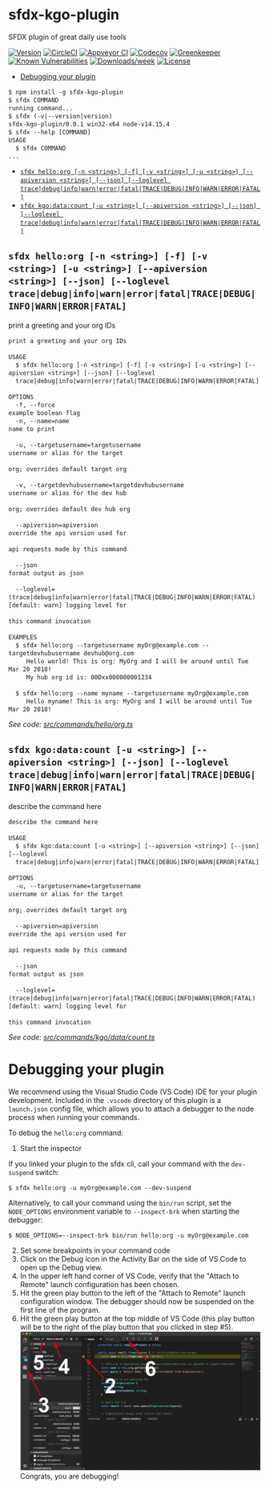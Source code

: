 sfdx-kgo-plugin
===============

SFDX plugin of great daily use tools

[![Version](https://img.shields.io/npm/v/sfdx-kgo-plugin.svg)](https://npmjs.org/package/sfdx-kgo-plugin)
[![CircleCI](https://circleci.com/gh/KevinGossentCap/sfdx-kgo-plugin/tree/master.svg?style=shield)](https://circleci.com/gh/KevinGossentCap/sfdx-kgo-plugin/tree/master)
[![Appveyor CI](https://ci.appveyor.com/api/projects/status/github/KevinGossentCap/sfdx-kgo-plugin?branch=master&svg=true)](https://ci.appveyor.com/project/heroku/sfdx-kgo-plugin/branch/master)
[![Codecov](https://codecov.io/gh/KevinGossentCap/sfdx-kgo-plugin/branch/master/graph/badge.svg)](https://codecov.io/gh/KevinGossentCap/sfdx-kgo-plugin)
[![Greenkeeper](https://badges.greenkeeper.io/KevinGossentCap/sfdx-kgo-plugin.svg)](https://greenkeeper.io/)
[![Known Vulnerabilities](https://snyk.io/test/github/KevinGossentCap/sfdx-kgo-plugin/badge.svg)](https://snyk.io/test/github/KevinGossentCap/sfdx-kgo-plugin)
[![Downloads/week](https://img.shields.io/npm/dw/sfdx-kgo-plugin.svg)](https://npmjs.org/package/sfdx-kgo-plugin)
[![License](https://img.shields.io/npm/l/sfdx-kgo-plugin.svg)](https://github.com/KevinGossentCap/sfdx-kgo-plugin/blob/master/package.json)

<!-- toc -->
* [Debugging your plugin](#debugging-your-plugin)
<!-- tocstop -->
<!-- install -->
<!-- usage -->
```sh-session
$ npm install -g sfdx-kgo-plugin
$ sfdx COMMAND
running command...
$ sfdx (-v|--version|version)
sfdx-kgo-plugin/0.0.1 win32-x64 node-v14.15.4
$ sfdx --help [COMMAND]
USAGE
  $ sfdx COMMAND
...
```
<!-- usagestop -->
<!-- commands -->
* [`sfdx hello:org [-n <string>] [-f] [-v <string>] [-u <string>] [--apiversion <string>] [--json] [--loglevel trace|debug|info|warn|error|fatal|TRACE|DEBUG|INFO|WARN|ERROR|FATAL]`](#sfdx-helloorg--n-string--f--v-string--u-string---apiversion-string---json---loglevel-tracedebuginfowarnerrorfataltracedebuginfowarnerrorfatal)
* [`sfdx kgo:data:count [-u <string>] [--apiversion <string>] [--json] [--loglevel trace|debug|info|warn|error|fatal|TRACE|DEBUG|INFO|WARN|ERROR|FATAL]`](#sfdx-kgodatacount--u-string---apiversion-string---json---loglevel-tracedebuginfowarnerrorfataltracedebuginfowarnerrorfatal)

## `sfdx hello:org [-n <string>] [-f] [-v <string>] [-u <string>] [--apiversion <string>] [--json] [--loglevel trace|debug|info|warn|error|fatal|TRACE|DEBUG|INFO|WARN|ERROR|FATAL]`

print a greeting and your org IDs

```
print a greeting and your org IDs

USAGE
  $ sfdx hello:org [-n <string>] [-f] [-v <string>] [-u <string>] [--apiversion <string>] [--json] [--loglevel 
  trace|debug|info|warn|error|fatal|TRACE|DEBUG|INFO|WARN|ERROR|FATAL]

OPTIONS
  -f, --force                                                                       example boolean flag
  -n, --name=name                                                                   name to print

  -u, --targetusername=targetusername                                               username or alias for the target
                                                                                    org; overrides default target org

  -v, --targetdevhubusername=targetdevhubusername                                   username or alias for the dev hub
                                                                                    org; overrides default dev hub org

  --apiversion=apiversion                                                           override the api version used for
                                                                                    api requests made by this command

  --json                                                                            format output as json

  --loglevel=(trace|debug|info|warn|error|fatal|TRACE|DEBUG|INFO|WARN|ERROR|FATAL)  [default: warn] logging level for
                                                                                    this command invocation

EXAMPLES
  $ sfdx hello:org --targetusername myOrg@example.com --targetdevhubusername devhub@org.com
     Hello world! This is org: MyOrg and I will be around until Tue Mar 20 2018!
     My hub org id is: 00Dxx000000001234
  
  $ sfdx hello:org --name myname --targetusername myOrg@example.com
     Hello myname! This is org: MyOrg and I will be around until Tue Mar 20 2018!
```

_See code: [src/commands/hello/org.ts](https://github.com/KevinGossentCap/sfdx-kgo-plugin/blob/v0.0.1/src/commands/hello/org.ts)_

## `sfdx kgo:data:count [-u <string>] [--apiversion <string>] [--json] [--loglevel trace|debug|info|warn|error|fatal|TRACE|DEBUG|INFO|WARN|ERROR|FATAL]`

describe the command here

```
describe the command here

USAGE
  $ sfdx kgo:data:count [-u <string>] [--apiversion <string>] [--json] [--loglevel 
  trace|debug|info|warn|error|fatal|TRACE|DEBUG|INFO|WARN|ERROR|FATAL]

OPTIONS
  -u, --targetusername=targetusername                                               username or alias for the target
                                                                                    org; overrides default target org

  --apiversion=apiversion                                                           override the api version used for
                                                                                    api requests made by this command

  --json                                                                            format output as json

  --loglevel=(trace|debug|info|warn|error|fatal|TRACE|DEBUG|INFO|WARN|ERROR|FATAL)  [default: warn] logging level for
                                                                                    this command invocation
```

_See code: [src/commands/kgo/data/count.ts](https://github.com/KevinGossentCap/sfdx-kgo-plugin/blob/v0.0.1/src/commands/kgo/data/count.ts)_
<!-- commandsstop -->
<!-- debugging-your-plugin -->
# Debugging your plugin
We recommend using the Visual Studio Code (VS Code) IDE for your plugin development. Included in the `.vscode` directory of this plugin is a `launch.json` config file, which allows you to attach a debugger to the node process when running your commands.

To debug the `hello:org` command: 
1. Start the inspector
  
If you linked your plugin to the sfdx cli, call your command with the `dev-suspend` switch: 
```sh-session
$ sfdx hello:org -u myOrg@example.com --dev-suspend
```
  
Alternatively, to call your command using the `bin/run` script, set the `NODE_OPTIONS` environment variable to `--inspect-brk` when starting the debugger:
```sh-session
$ NODE_OPTIONS=--inspect-brk bin/run hello:org -u myOrg@example.com
```

2. Set some breakpoints in your command code
3. Click on the Debug icon in the Activity Bar on the side of VS Code to open up the Debug view.
4. In the upper left hand corner of VS Code, verify that the "Attach to Remote" launch configuration has been chosen.
5. Hit the green play button to the left of the "Attach to Remote" launch configuration window. The debugger should now be suspended on the first line of the program. 
6. Hit the green play button at the top middle of VS Code (this play button will be to the right of the play button that you clicked in step #5).
<br><img src=".images/vscodeScreenshot.png" width="480" height="278"><br>
Congrats, you are debugging!
